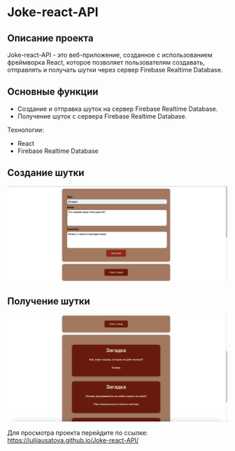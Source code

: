 # Joke-react-API

## Описание проекта
Joke-react-API - это веб-приложение, созданное с использованием фреймворка React, которое позволяет пользователям создавать, отправлять и получать шутки через сервер Firebase Realtime Database.

## Основные функции
- Создание и отправка шуток на сервер Firebase Realtime Database.
- Получение шуток с сервера Firebase Realtime Database.

Технологии:
- React
- Firebase Realtime Database

## Создание шутки
![Создание шутки](/src/screenshots/addJoke.png)

## Получение шутки
![Получение шутки](/src/screenshots/fetchJoke.png)

Для просмотра проекта перейдите по ссылке: https://iuliiausatova.github.io/Joke-react-API/
